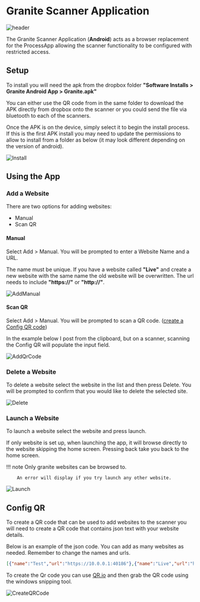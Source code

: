 
# Granite Scanner Application

![header](./img/header-image.jpg)

The Granite Scanner Application (**Android**) acts as a browser replacement for the ProcessApp allowing the scanner functionality to be configured with restricted access.

## Setup 

To install you will need the apk from the dropbox folder **"Software Installs > Granite Android App > Granite.apk"**

You can either use the QR code from in the same folder to download the APK directly from dropbox onto the scanner or you could send the file via bluetooth to each of the scanners. 

Once the APK is on the device, simply select it to begin the install process. If this is the first APK install you may need to update the permissions to allow to install from a folder as below (it may look different depending on the version of android). 

![Install](./img/install.gif)

## Using the App

### Add a Website

There are two options for adding websites:

- Manual
- Scan QR

<h4>Manual</h4>

Select Add > Manual. You will be prompted to enter a Website Name and a URL. 

The name must be unique. If you have a website called **"Live"** and create a new website with the same name the old website will be overwritten. 
The url needs to include **"https://"** or **"http://"**.

![AddManual](./img/addManual.gif)

<h4>Scan QR</h4>

Select Add > Manual. You will be prompted to scan a QR code. ([create a Config QR code](#config-qr))

In the example below I post from the clipboard, but on a scanner, scanning the Config QR will populate the input field.

![AddQrCode](./img/addQRCode.gif)



### Delete a Website

To delete a website select the website in the list and then press Delete. You will be prompted to confirm that you would like to delete the selected site. 

![Delete](./img/delete.gif)

### Launch a Website

To launch a website select the website and press launch. 

If only website is set up, when launching the app, it will browse directly to the website skipping the home screen. Pressing back take you back to the home screen. 

!!! note 
        Only granite websites can be browsed to.
        
        An error will display if you try launch any other website. 

![Launch](./img/launch.gif)

## Config QR

To create a QR code that can be used to add websites to the scanner you will need to create a QR code that contains json text with your website details.

Below is an example of the json code. You can add as many websites as needed. Remember to change the names and urls.

```json
[{"name":"Test","url":"https://10.0.0.1:40186"},{"name":"Live","url":"https://10.0.0.1:40086"}]
```

To create the Qr code you can use [QR.io](https://qr.io/) and then grab the QR code using the windows snipping tool. 

![CreateQRCode](./img/createqrcode.PNG)